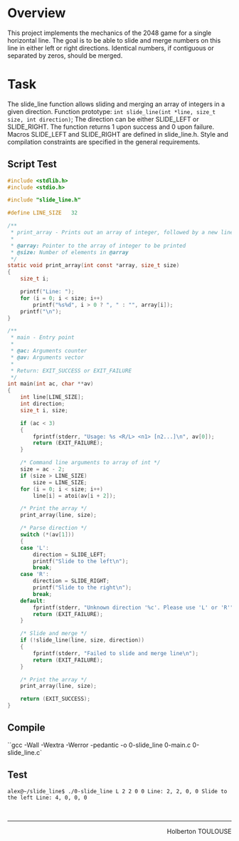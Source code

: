 
# Overview

This project implements the mechanics of the 2048 game for a single horizontal line. The goal is to be able to slide and merge numbers on this line in either left or right directions. Identical numbers, if contiguous or separated by zeros, should be merged.

# Task

The slide_line function allows sliding and merging an array of integers in a given direction.
Function prototype: ``int slide_line(int *line, size_t size, int direction)``;
The direction can be either SLIDE_LEFT or SLIDE_RIGHT.
The function returns 1 upon success and 0 upon failure.
Macros SLIDE_LEFT and SLIDE_RIGHT are defined in slide_line.h.
Style and compilation constraints are specified in the general requirements.

## Script Test

``` 0-main.c
#include <stdlib.h>
#include <stdio.h>

#include "slide_line.h"

#define LINE_SIZE   32

/**
 * print_array - Prints out an array of integer, followed by a new line
 *
 * @array: Pointer to the array of integer to be printed
 * @size: Number of elements in @array
 */
static void print_array(int const *array, size_t size)
{
    size_t i;

    printf("Line: ");
    for (i = 0; i < size; i++)
        printf("%s%d", i > 0 ? ", " : "", array[i]);
    printf("\n");
}

/**
 * main - Entry point
 *
 * @ac: Arguments counter
 * @av: Arguments vector
 *
 * Return: EXIT_SUCCESS or EXIT_FAILURE
 */
int main(int ac, char **av)
{
    int line[LINE_SIZE];
    int direction;
    size_t i, size;

    if (ac < 3)
    {
        fprintf(stderr, "Usage: %s <R/L> <n1> [n2...]\n", av[0]);
        return (EXIT_FAILURE);
    }

    /* Command line arguments to array of int */
    size = ac - 2;
    if (size > LINE_SIZE)
        size = LINE_SIZE;
    for (i = 0; i < size; i++)
        line[i] = atoi(av[i + 2]);

    /* Print the array */
    print_array(line, size);

    /* Parse direction */
    switch (*(av[1]))
    {
    case 'L':
        direction = SLIDE_LEFT;
        printf("Slide to the left\n");
        break;
    case 'R':
        direction = SLIDE_RIGHT;
        printf("Slide to the right\n");
        break;
    default:
        fprintf(stderr, "Unknown direction '%c'. Please use 'L' or 'R'", *(av[1]));
        return (EXIT_FAILURE);
    }

    /* Slide and merge */
    if (!slide_line(line, size, direction))
    {
        fprintf(stderr, "Failed to slide and merge line\n");
        return (EXIT_FAILURE);
    }

    /* Print the array */
    print_array(line, size);

    return (EXIT_SUCCESS);
}
```

## Compile

``gcc -Wall -Wextra -Werror -pedantic -o 0-slide_line 0-main.c 0-slide_line.c`

## Test

``alex@~/slide_line$ ./0-slide_line L 2 2 0 0
Line: 2, 2, 0, 0
Slide to the left
Line: 4, 0, 0, 0``

<br/><hr>
<p align="right">Holberton TOULOUSE</p>

